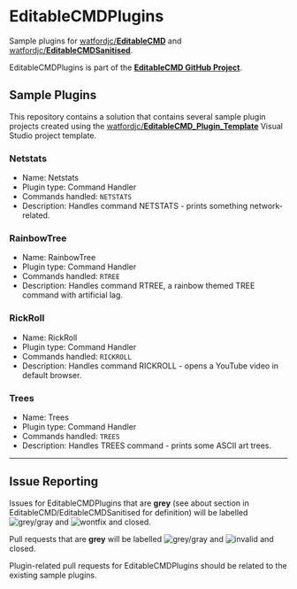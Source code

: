 # EditableCMDPlugins

Sample plugins for [watfordjc/**EditableCMD**](https://github.com/watfordjc/EditableCMD) and [watfordjc/**EditableCMDSanitised**](https://github.com/watfordjc/EditableCMDSanitised).

EditableCMDPlugins is part of the [**EditableCMD GitHub Project**](https://github.com/users/watfordjc/projects/3).

## Sample Plugins

This repository contains a solution that contains several sample plugin projects created using the [watfordjc/**EditableCMD_Plugin_Template**](https://github.com/watfordjc/EditableCMD_Plugin_Template) Visual Studio project template.

### Netstats

* Name: Netstats
* Plugin type: Command Handler
* Commands handled: ```NETSTATS```
* Description: Handles command NETSTATS - prints something network-related.

### RainbowTree

* Name: RainbowTree
* Plugin type: Command Handler
* Commands handled: ```RTREE```
* Description: Handles command RTREE, a rainbow themed TREE command with artificial lag.

### RickRoll

* Name: RickRoll
* Plugin type: Command Handler
* Commands handled: ```RICKROLL```
* Description: Handles command RICKROLL - opens a YouTube video in default browser.

### Trees

* Name: Trees
* Plugin type: Command Handler
* Commands handled: ```TREES```
* Description: Handles TREES command - prints some ASCII art trees.

---

## Issue Reporting

Issues for EditableCMDPlugins that are **grey** (see about section in EditableCMD/EditableCMDSanitised for definition) will be labelled ![grey/gray](https://img.shields.io/static/v1?label=&message=grey%2Fgray&color=%23666666) and ![wontfix](https://img.shields.io/static/v1?label=&message=wontfix&color=%23ffffff) and closed.

Pull requests that are **grey** will be labelled ![grey/gray](https://img.shields.io/static/v1?label=&message=grey%2Fgray&color=%23666666) and ![invalid](https://img.shields.io/static/v1?label=&message=invalid&color=%23e4e669) and closed.

Plugin-related pull requests for EditableCMDPlugins should be related to the existing sample plugins.